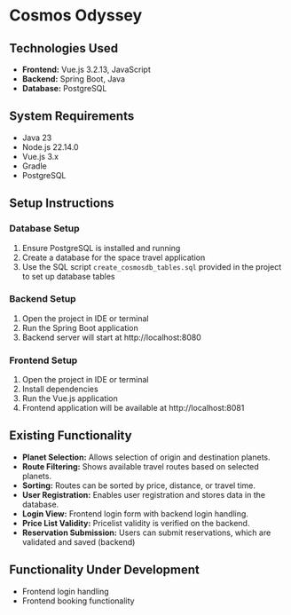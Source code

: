# Cosmos Odyssey

## Technologies Used

- **Frontend:** Vue.js 3.2.13, JavaScript
- **Backend:** Spring Boot, Java
- **Database:** PostgreSQL

## System Requirements

- Java 23
- Node.js 22.14.0
- Vue.js 3.x
- Gradle
- PostgreSQL

## Setup Instructions

### Database Setup

1. Ensure PostgreSQL is installed and running
2. Create a database for the space travel application
3. Use the SQL script `create_cosmosdb_tables.sql` provided in the project to set up database tables

### Backend Setup

1. Open the project in IDE or terminal
2. Run the Spring Boot application
3. Backend server will start at http://localhost:8080

### Frontend Setup

1. Open the project in IDE or terminal
2. Install dependencies
3. Run the Vue.js application
4. Frontend application will be available at http://localhost:8081

## Existing Functionality

- **Planet Selection:** Allows selection of origin and destination planets.
- **Route Filtering:** Shows available travel routes based on selected planets.
- **Sorting:** Routes can be sorted by price, distance, or travel time.
- **User Registration:** Enables user registration and stores data in the database.
- **Login View:** Frontend login form with backend login handling.
- **Price List Validity:** Pricelist validity is verified on the backend.
- **Reservation Submission:** Users can submit reservations, which are validated and saved (backend)
  
## Functionality Under Development

- Frontend login handling
- Frontend booking functionality
